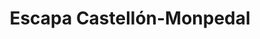 ---
title: "Escapa Castellón-Monpedal"
url: /castellon-de-la-plana/escapa-castellon-monpedal/
shop: Fahrrad
---